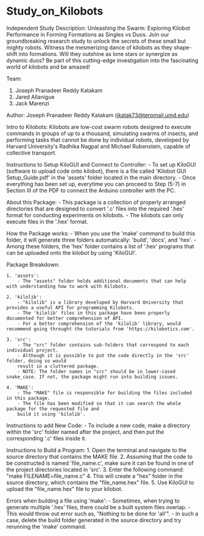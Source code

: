 # Study_on_Kilobots

Independent Study Description:
Unleashing the Swarm: Exploring Kilobot Performance in Forming Formations as Singles vs Duos. Join our groundbreaking research study to unlock the secrets of these small but mighty robots. Witness the mesmerizing dance of kilobots as they shape-shift into formations. Will they outshine as lone stars or synergize as dynamic duos? Be part of this cutting-edge investigation into the fascinating world of kilobots and be amazed!

Team:
1. Joseph Pranadeer Reddy Katakam
2. Jared Allanigue
3. Jack Marenzi

Author:
    Joseph Pranadeer Reddy Katakam (jkatak73@terpmail.umd.edu)

Intro to Kilobots:
    Kilobots are low-cost swarm robots designed to execute commands in groups of up to a thousand, 
    simulating swarms of insects, and performing tasks that cannot be done by individual robots, 
    developed by Harvard University's Radhika Nagpal and Michael Rubenstein, capable of collective transport.

Instructions to Setup KiloGUI and Connect to Controller:
    - To set up KiloGUI (software to upload code onto kilobot), there is a file called 'Kilobot GUI Setup_Guide.pdf' 
    in the 'assets' folder located in the main directory.
    - Once everything has been set up, everytime you can proceed to Step (5-7) in Section III of the PDF to connect
    the Arduino controller with the PC.

About this Package:
    - This package is a collection of properly arranged directories that are designed to 
    convert '.c' files into the required '.hex' format for conducting experiments on kilobots.
    - The kilobots can only execute files in the '.hex' format.

How the Package works:
    - When you use the 'make' command to build this folder, it will generate 
    three folders automatically: 'build', 'docs', and 'hex'.
    - Among these folders, the 'hex' folder contains a list of '.hex' programs that can be
    uploaded onto the kilobot by using 'KiloGUI'.

Package Breakdown:

    1. 'assets':
        - The "assets" folder holds additional documents that can help with understanding how to work with Kilobots.

    2. 'kilolib':
        - "kilolib" is a library developed by Harvard University that provides a useful API for programming Kilobots.
        - The 'kilolib' files in this package have been properly documented for better comprehension of API.
        - For a better comprehension of the 'kilolib' library, would recommend going throught the tutorials from 'https://kilobotics.com'.

    3. 'src':
        - The "src" folder contains sub-folders that correspond to each individual project.
        - Although it is possible to put the code directly in the 'src' folder, doing so would 
        result in a cluttered package.
        - NOTE: The folder names in "src" should be in lower-cased snake_case. If not, the package might run into building issues.

    4. 'MAKE':
        - The "MAKE" file is responsible for building the files included in this package.
        - The file has been modified so that it can search the whole package for the requested file and 
        build it using 'kilolib'.

Instructions to add New Code:
    - To include a new code, make a directory within the 'src' folder named after the project, 
    and then put the corresponding '.c' files inside it.

Instructions to Build a Program:
    1. Open the terminal and navigate to the source directory that contains the MAKE file.
    2. Assuming that the code to be constructed is named 'file_name.c', make sure it can be found in 
    one of the project directories located in 'src'.
    3. Enter the following command: "make FILENAME=file_name.c"
    4. This will create a "hex" folder in the source directory, which contains the "file_name.hex" file.
    5. Use KiloGUI to upload the "file_name.hex" file to your kilobot.

Errors when building a file using 'make':
    - Sometimes, when trying to generate multiple '.hex' files, there could be a built system files overlap.
    - This would throw out error such as, "Nothing to be done for 'all'".
    - In such a case, delete the build folder generated in the source directory and try rerunning the 'make' command.